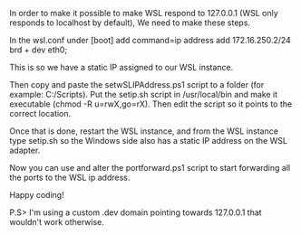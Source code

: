 In order to make it possible to make WSL respond to 127.0.0.1 (WSL only responds to localhost by default), 
We need to make these steps.

In the wsl.conf under [boot] add
command=ip address add 172.16.250.2/24 brd + dev eth0;

This is so we have a static IP assigned to our WSL instance.

Then copy and paste the setwSLIPAddress.ps1 script to a folder (for example: C:/Scripts).
Put the setip.sh script in /usr/local/bin and make it executable (chmod -R u=rwX,go=rX). 
Then edit the script so it points to the correct location. 

Once that is done, restart the WSL instance, and from the WSL instance type setip.sh so the 
Windows side also has a static IP address on the WSL adapter. 

Now you can use and alter the portforward.ps1 script to start forwarding all the ports to the WSL ip address.

Happy coding! 

P.S> I'm using a custom .dev domain pointing towards 127.0.0.1 that wouldn't work otherwise.
